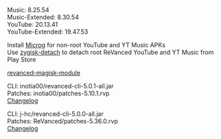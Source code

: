 Music: 8.25.54  
Music-Extended: 8.30.54  
YouTube: 20.13.41  
YouTube-Extended: 19.47.53  

Install [Microg](https://github.com/ReVanced/GmsCore/releases) for non-root YouTube and YT Music APKs  
Use [zygisk-detach](https://github.com/j-hc/zygisk-detach) to detach root ReVanced YouTube and YT Music from Play Store  

[revanced-magisk-module](https://github.com/j-hc/revanced-magisk-module)
  
CLI: inotia00/revanced-cli-5.0.1-all.jar  
Patches: inotia00/patches-5.10.1.rvp  
[Changelog](https://github.com/inotia00/revanced-patches/releases/tag/v5.10.1)

CLI: j-hc/revanced-cli-5.0.0-all.jar  
Patches: ReVanced/patches-5.36.0.rvp  
[Changelog](https://github.com/ReVanced/revanced-patches/releases/tag/v5.36.0)  
